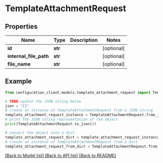 # TemplateAttachmentRequest


## Properties

Name | Type | Description | Notes
------------ | ------------- | ------------- | -------------
**id** | **str** |  | [optional] 
**internal_file_path** | **str** |  | [optional] 
**file_name** | **str** |  | [optional] 

## Example

```python
from configuration_client.models.template_attachment_request import TemplateAttachmentRequest

# TODO update the JSON string below
json = "{}"
# create an instance of TemplateAttachmentRequest from a JSON string
template_attachment_request_instance = TemplateAttachmentRequest.from_json(json)
# print the JSON string representation of the object
print(TemplateAttachmentRequest.to_json())

# convert the object into a dict
template_attachment_request_dict = template_attachment_request_instance.to_dict()
# create an instance of TemplateAttachmentRequest from a dict
template_attachment_request_from_dict = TemplateAttachmentRequest.from_dict(template_attachment_request_dict)
```
[[Back to Model list]](../README.md#documentation-for-models) [[Back to API list]](../README.md#documentation-for-api-endpoints) [[Back to README]](../README.md)


